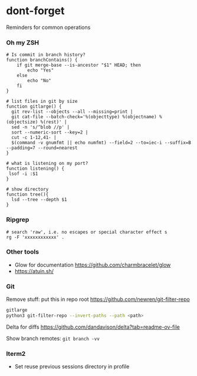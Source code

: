 # dont-forget
Reminders for common operations

### Oh my ZSH

```
# Is commit in branch history?
function branchContains() {
    if git merge-base --is-ancestor "$1" HEAD; then
        echo "Yes"
    else
        echo "No"
    fi
}

# list files in git by size
function gitlarge() {
  git rev-list --objects --all --missing=print |
  git cat-file --batch-check='%(objecttype) %(objectname) %(objectsize) %(rest)' |
  sed -n 's/^blob //p' |
  sort --numeric-sort --key=2 |
  cut -c 1-12,41- |
  $(command -v gnumfmt || echo numfmt) --field=2 --to=iec-i --suffix=B --padding=7 --round=nearest
}

# what is listening on my port?
function listening() {
 lsof -i :$1
}

# show directory
function tree(){
  lsd --tree --depth $1
}
```

### Ripgrep

```
# search 'raw', i.e. no escapes or special character effect s
rg -F 'xxxxxxxxxxxx' .
```

### Other tools

- Glow for documentation https://github.com/charmbracelet/glow
- https://atuin.sh/


### Git

Remove stuff: put this in repo root https://github.com/newren/git-filter-repo

```bash
gitlarge
python3 git-filter-repo --invert-paths --path <path>
```

Delta for diffs https://github.com/dandavison/delta?tab=readme-ov-file

Show branch remotes: `git branch -vv`

### Iterm2

- Set reuse previous sessions directory in profile






